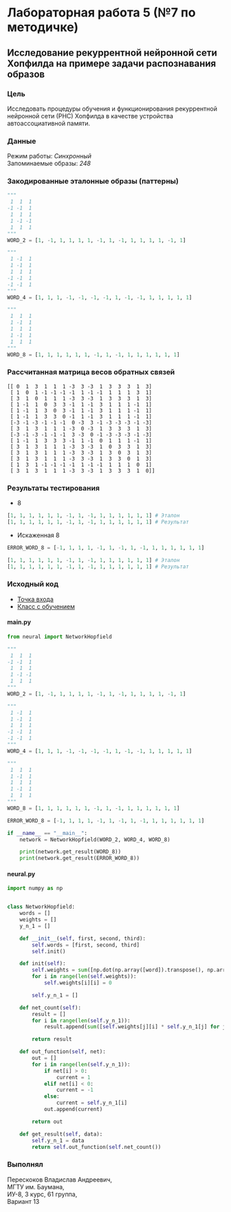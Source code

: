 # Лабораторная работа 5 (№7 по методичке)

## Исследование рекуррентной нейронной сети Хопфилда на примере задачи распознавания образов

### Цель
Исследовать процедуры обучения и функционирования рекуррентной нейронной сети (РНС) Хопфилда в качестве устройства автоассоциативной памяти.

### Данные
Режим работы: *Синхронный*  
Запоминаемые образы: *248*  

### Закодированные эталонные образы (паттерны)
```python
"""
 1  1  1
-1 -1  1
 1  1  1
 1 -1 -1
 1  1  1
"""
WORD_2 = [1, -1, 1, 1, 1, 1, -1, 1, -1, 1, 1, 1, 1, -1, 1]

"""
 1 -1  1
 1 -1  1
 1  1  1
-1 -1  1
-1 -1  1
"""
WORD_4 = [1, 1, 1, -1, -1, -1, -1, 1, -1, -1, 1, 1, 1, 1, 1]

"""
 1  1  1
 1 -1  1
 1  1  1
 1 -1  1
 1  1  1
"""
WORD_8 = [1, 1, 1, 1, 1, 1, -1, 1, -1, 1, 1, 1, 1, 1, 1]
```

### Рассчитанная матрица весов обратных связей
```
[[ 0  1  3  1  1  1 -3  3 -3  1  3  3  3  1  3]
 [ 1  0  1 -1 -1 -1 -1  1 -1 -1  1  1  1  3  1]
 [ 3  1  0  1  1  1 -3  3 -3  1  3  3  3  1  3]
 [ 1 -1  1  0  3  3 -1  1 -1  3  1  1  1 -1  1]
 [ 1 -1  1  3  0  3 -1  1 -1  3  1  1  1 -1  1]
 [ 1 -1  1  3  3  0 -1  1 -1  3  1  1  1 -1  1]
 [-3 -1 -3 -1 -1 -1  0 -3  3 -1 -3 -3 -3 -1 -3]
 [ 3  1  3  1  1  1 -3  0 -3  1  3  3  3  1  3]
 [-3 -1 -3 -1 -1 -1  3 -3  0 -1 -3 -3 -3 -1 -3]
 [ 1 -1  1  3  3  3 -1  1 -1  0  1  1  1 -1  1]
 [ 3  1  3  1  1  1 -3  3 -3  1  0  3  3  1  3]
 [ 3  1  3  1  1  1 -3  3 -3  1  3  0  3  1  3]
 [ 3  1  3  1  1  1 -3  3 -3  1  3  3  0  1  3]
 [ 1  3  1 -1 -1 -1 -1  1 -1 -1  1  1  1  0  1]
 [ 3  1  3  1  1  1 -3  3 -3  1  3  3  3  1  0]]
```

### Результаты тестирования
- 8  
```python
[1, 1, 1, 1, 1, 1, -1, 1, -1, 1, 1, 1, 1, 1, 1] # Эталон
[1, 1, 1, 1, 1, 1, -1, 1, -1, 1, 1, 1, 1, 1, 1] # Результат
```

- Искаженная 8
```python
ERROR_WORD_8 = [-1, 1, 1, 1, -1, 1, -1, 1, -1, 1, 1, 1, 1, 1, 1]

[1, 1, 1, 1, 1, 1, -1, 1, -1, 1, 1, 1, 1, 1, 1] # Эталон
[1, 1, 1, 1, 1, 1, -1, 1, -1, 1, 1, 1, 1, 1, 1] # Результат
```

### Исходный код
- [Точка входа](/app/main.py)
- [Класс с обучением](/app/neural.py)

#### main.py
```python
from neural import NetworkHopfield

"""
 1  1  1
-1 -1  1
 1  1  1
 1 -1 -1
 1  1  1
"""
WORD_2 = [1, -1, 1, 1, 1, 1, -1, 1, -1, 1, 1, 1, 1, -1, 1]

"""
 1 -1  1
 1 -1  1
 1  1  1
-1 -1  1
-1 -1  1
"""
WORD_4 = [1, 1, 1, -1, -1, -1, -1, 1, -1, -1, 1, 1, 1, 1, 1]

"""
 1  1  1
 1 -1  1
 1  1  1
 1 -1  1
 1  1  1
"""
WORD_8 = [1, 1, 1, 1, 1, 1, -1, 1, -1, 1, 1, 1, 1, 1, 1]

ERROR_WORD_8 = [-1, 1, 1, 1, -1, 1, -1, 1, -1, 1, 1, 1, 1, 1, 1]

if __name__ == "__main__":
    network = NetworkHopfield(WORD_2, WORD_4, WORD_8)

    print(network.get_result(WORD_8))
    print(network.get_result(ERROR_WORD_8))
```

#### neural.py
```python
import numpy as np


class NetworkHopfield:
    words = []
    weights = []
    y_n_1 = []

    def __init__(self, first, second, third):
        self.words = [first, second, third]
        self.init()

    def init(self):
        self.weights = sum([np.dot(np.array([word]).transpose(), np.array([word])) for word in self.words])
        for i in range(len(self.weights)):
            self.weights[i][i] = 0

        self.y_n_1 = []

    def net_count(self):
        result = []
        for i in range(len(self.y_n_1)):
            result.append(sum([self.weights[j][i] * self.y_n_1[j] for j in range(len(self.y_n_1))]))

        return result

    def out_function(self, net):
        out = []
        for i in range(len(self.y_n_1)):
            if net[i] > 0:
                current = 1
            elif net[i] < 0:
                current = -1
            else:
                current = self.y_n_1[i]
            out.append(current)

        return out

    def get_result(self, data):
        self.y_n_1 = data
        return self.out_function(self.net_count())
```

### Выполнял
Перескоков Владислав Андреевич,   
МГТУ им. Баумана,  
ИУ-8, 3 курс, 61 группа,  
Вариант 13  
